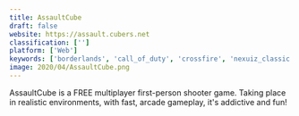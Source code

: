 ```yaml
---
title: AssaultCube
draft: false 
website: https://assault.cubers.net
classification: ['']
platform: ['Web']
keywords: ['borderlands', 'call_of_duty', 'crossfire', 'nexuiz_classic', 'overwatch', 'painkiller', 'team_fortress_2', 'warface', 'warsow', 'wolf_team', 'zandronum']
image: 2020/04/AssaultCube.png
---
```

AssaultCube is a FREE multiplayer first-person shooter game. Taking place in realistic environments, with fast, arcade gameplay, it's addictive and fun!